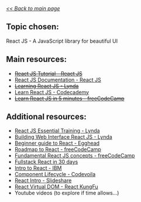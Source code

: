 _[<< Back to main page](https://maggievu.github.io/learning-reactjs/)_

## Topic chosen:
React JS - A JavaScript library for beautiful UI

## Main resources:
- ~~[React JS Tutorial - React JS](https://reactjs.org/tutorial/tutorial.html)~~
- [React JS Documentation - React JS](https://reactjs.org/docs/hello-world.html)
- ~~[Learning React JS - Lynda](https://www.lynda.com/React-js-tutorials/Learning-React-js/645064-2.html?org=langara.ca)~~
- [Learn React JS - Codecademy](https://www.codecademy.com/learn/react-101)
- ~~[Learn React JS in 5 minutes - freeCodeCamp](https://medium.freecodecamp.org/learn-react-js-in-5-minutes-526472d292f4)~~

## Additional resources:
- [React JS Essential Training - Lynda](https://www.lynda.com/React-js-tutorials/React-js-Essential-Training/496905-2.html?org=langara.ca)
- [Building Web Interface React JS - Lynda](https://www.lynda.com/React-js-tutorials/Building-Web-Interface-React-js/495271-2.html?org=langara.ca)
- [Beginner guide to React - Egghead](https://egghead.io/courses/the-beginner-s-guide-to-react)
- [Roadmap to React - freeCodeCamp](https://medium.freecodecamp.org/learning-react-roadmap-from-scratch-to-advanced-bff7735531b6)
- [Fundamental React JS concepts - freeCodeCamp](https://medium.freecodecamp.org/all-the-fundamental-react-js-concepts-jammed-into-this-single-medium-article-c83f9b53eac2)
- [Fullstack React in 30 days](https://www.fullstackreact.com/30-days-of-react/day-5)
- [Intro to React - IBM](https://www.ibm.com/developerworks/library/wa-react-intro/index.html)
- [Component Lifecycle - Codevoila](https://www.codevoila.com/post/57/reactjs-tutorial-react-component-lifecycle)
- [React Intro - Slideshare](https://www.slideshare.net/EdurekaIN/react-components-lifecycle-react-tutorial-for-beginners-reactjs-training-edureka)
- [React Virtual DOM - React KungFu](http://reactkungfu.com/2015/10/the-difference-between-virtual-dom-and-dom/)
- Youtube videos (to explore if time allows...)
